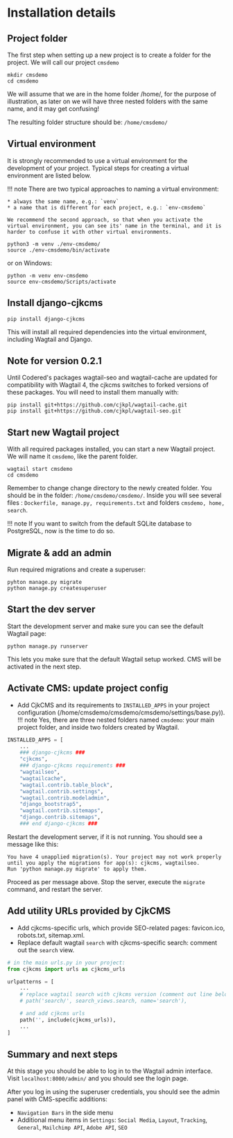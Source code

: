 # Installation details

## Project folder
The first step when setting up a new project is to create a folder for the project. We will call our project `cmsdemo`

```
mkdir cmsdemo
cd cmsdemo
```
We will assume that we are in the home folder /home/, for the purpose of illustration, as later on we will have three nested folders with the same name, and it may get confusing!

The resulting folder structure should be: `/home/cmsdemo/`


## Virtual environment
It is strongly recommended to use a virtual environment for the development of your project.
Typical steps for creating a virtual environment are listed below.

!!! note
    There are two typical approaches to naming a virtual environment:

    * always the same name, e.g.: `venv`
    * a name that is different for each project, e.g.: `env-cmsdemo`
    
    We recommend the second approach, so that when you activate the virtual environment, you can see its' name in the terminal, and it is harder to confuse it with other virtual environments.

```
python3 -m venv ./env-cmsdemo/
source ./env-cmsdemo/bin/activate
```
or on Windows:
```
python -m venv env-cmsdemo
source env-cmsdemo/Scripts/activate
```

## Install django-cjkcms
```
pip install django-cjkcms
```
This will install all required dependencies into the virtual environment, including Wagtail and Django.

## Note for version 0.2.1

Until Codered's packages wagtail-seo and wagtail-cache are updated for compatibility with Wagtail 4, the cjkcms switches to forked versions of these packages. You will need to install them manually with:
```
pip install git+https://github.com/cjkpl/wagtail-cache.git
pip install git+https://github.com/cjkpl/wagtail-seo.git
```

## Start new Wagtail project
With all required packages installed, you can start a new Wagtail project. We will name it `cmsdemo`, like the parent folder.
```
wagtail start cmsdemo
cd cmsdemo
```
Remember to change change directory to the newly created folder. You should be in the folder: `/home/cmsdemo/cmsdemo/`. Inside you will see several files : `Dockerfile, manage.py, requirements.txt` and folders `cmsdemo, home, search`.

!!! note
    If you want to switch from the default SQLite database to PostgreSQL, now is the time to do so.

## Migrate & add an admin
Run required migrations and create a superuser:
```
pyhton manage.py migrate
python manage.py createsuperuser
```

## Start the dev server
Start the development server and make sure you can see the default Wagtail page:
```
python manage.py runserver
```
This lets you make sure that the default Wagtail setup worked. CMS will be activated in the next step.

## Activate CMS: update project config
* Add CjkCMS and its requirements to ```INSTALLED_APPS``` in your project configuration
(/home/cmsdemo/cmsdemo/cmsdemo/settings/base.py)).
!!! note
    Yes, there are three nested folders named `cmsdemo`: your main project folder, and inside two folders created by Wagtail.

```python
INSTALLED_APPS = [
    ...
    ### django-cjkcms ###
    "cjkcms",
    ### django-cjkcms requirements ###
    "wagtailseo",
    "wagtailcache",
    "wagtail.contrib.table_block",
    "wagtail.contrib.settings",
    "wagtail.contrib.modeladmin",
    "django_bootstrap5",
    "wagtail.contrib.sitemaps",
    "django.contrib.sitemaps",
    ### end django-cjkcms ###
```

Restart the development server, if it is not running. You should see a message like this:
```
You have 4 unapplied migration(s). Your project may not work properly until you apply the migrations for app(s): cjkcms, wagtailseo.
Run 'python manage.py migrate' to apply them.
```

Proceed as per message above. Stop the server, execute the `migrate` command, and restart the server.

## Add utility URLs provided by CjkCMS

* Add cjkcms-specific urls, which provide SEO-related pages: favicon.ico, robots.txt, sitemap.xml.
* Replace default wagtail `search` with cjkcms-specific search: comment out the `search` view.

```python
# in the main urls.py in your project:
from cjkcms import urls as cjkcms_urls

urlpatterns = [
    ...
    # replace wagtail search with cjkcms version (comment out line below)
    # path('search/', search_views.search, name='search'),

    # and add cjkcms urls
    path('', include(cjkcms_urls)),
    ...
]
```

## Summary and next steps

At this stage you should be able to log in to the Wagtail admin interface. Visit `localhost:8000/admin/` and you should see the login page.

After you log in using the superuser credentials, you should see the admin panel with CMS-specific additions:
* `Navigation Bars` in the side menu
* Additional menu items in `Settings`: `Social Media`, `Layout`, `Tracking`, `General`, `Mailchimp API`, `Adobe API`, `SEO`